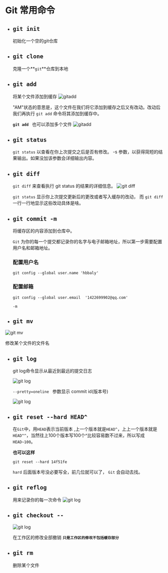 # Git 常用命令

- ## `git init`

  初始化一个空的git仓库

- ## `git clone`

   克隆一个**`git`**仓库到本地

- ## `git add`

   将某个文件添加到缓存
  ![gitadd](./images/git/git1.png 'git add')

  "AM"状态的意思是，这个文件在我们将它添加到缓存之后又有改动。改动后我们再执行 `git add` 命令将其添加到缓存中。

  **`git add `** 也可以添加多个文件
  ![gitadd](./images/git/git4.png 'git add')

- ## `git status`

  `git status` 以查看在你上次提交之后是否有修改。 -s 参数，以获得简短的结果输出。如果没加该参数会详细输出内容。

- ## ` git diff `

  `git diff` 来查看执行 git status 的结果的详细信息。
  ![git diff](./images/git/git2.png 'git diff')

  `git status` 显示你上次提交更新后的更改或者写入缓存的改动， 而 `git diff` 一行一行地显示这些改动具体是啥。

- ## `git commit -m `
   
   将缓存区的内容添加到仓库中。

   `Git` 为你的每一个提交都记录你的名字与电子邮箱地址，所以第一步需要配置用户名和邮箱地址。

   ### 配置用户名
    `git config --global user.name 'hbbaly'`
  ### 配置邮箱
    `git config --global user.email  '1422699902@qq.com'`
  
  `-m `


- ## `git mv `

![git mv](./images/git/git3.png 'git mv')

修改某个文件的文件名

- ## `git log` 
   
   git log命令显示从最近到最远的提交日志

   ![git log](./images/git/git5.png 'git log')

   `--pretty=oneline ` 参数显示 commit id(版本号)

   ![git log](./images/git/git6.png 'git log')
- ## `git reset --hard HEAD^`
   在`Git`中，用`HEAD`表示当前版本 ,上一个版本就是`HEAD^`，上上一个版本就是`HEAD^^`，当然往上100个版本写100个^比较容易数不过来，所以写成 `HEAD~100`。

  **也可以这样**

  `git reset --hard 14f51fe`

  `hard` 后面版本号没必要写全，前几位就可以了， `Git` 会自动去找。

- ## `git reflog` 

    用来记录你的每一次命令
    ![git log](./images/git/git7.png 'git reflog')

- ## `git checkout -- `
    ![git log](./images/git/git8.png 'git reflog')

    在工作区的修改全部撤销  **`只是工作区的修改不包括缓存部分`**


- ## `git rm`

    删除某个文件

    
